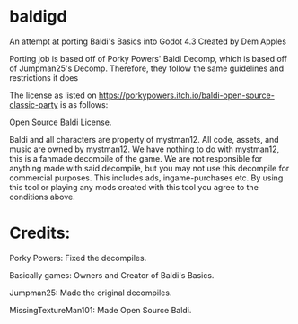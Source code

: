 # baldigd
An attempt at porting Baldi's Basics into Godot 4.3 Created by Dem Apples

Porting job is based off of Porky Powers' Baldi Decomp, which is based off of Jumpman25's Decomp. Therefore, they follow the same guidelines and restrictions it does

The license as listed on https://porkypowers.itch.io/baldi-open-source-classic-party is as follows:

Open Source Baldi License.

Baldi and all characters are property of mystman12. All code, assets, and music are owned by mystman12. We have nothing to do with mystman12, this is a fanmade decompile of the game. We are not responsible for anything made with said decompile, but you may not use this decompile for commercial purposes. This includes ads, ingame-purchases etc. By using this tool or playing any mods created with this tool you agree to the conditions above.

# Credits:

Porky Powers: Fixed the decompiles.

Basically games: Owners and Creator of Baldi's Basics.

Jumpman25: Made the original decompiles.

MissingTextureMan101: Made Open Source Baldi.
